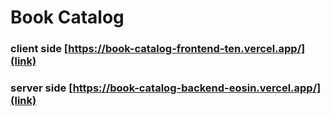 # Book Catalog

### client side [https://book-catalog-frontend-ten.vercel.app/](link)
### server side [https://book-catalog-backend-eosin.vercel.app/](link)

